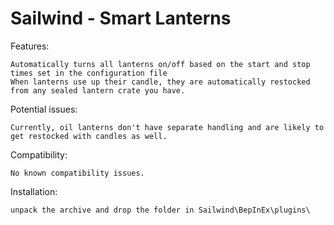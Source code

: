 # Sailwind - Smart Lanterns

Features:

    Automatically turns all lanterns on/off based on the start and stop times set in the configuration file
    When lanterns use up their candle, they are automatically restocked from any sealed lantern crate you have.

Potential issues:

    Currently, oil lanterns don't have separate handling and are likely to get restocked with candles as well.

Compatibility:

    No known compatibility issues.

Installation:

    unpack the archive and drop the folder in Sailwind\BepInEx\plugins\
